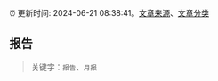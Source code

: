 :alarm_clock: 更新时间: 2024-06-21 08:38:41。[文章来源](/README.md)、[文章分类](/TAGS.md)

## 报告


> 关键字：`报告`、`月报`




